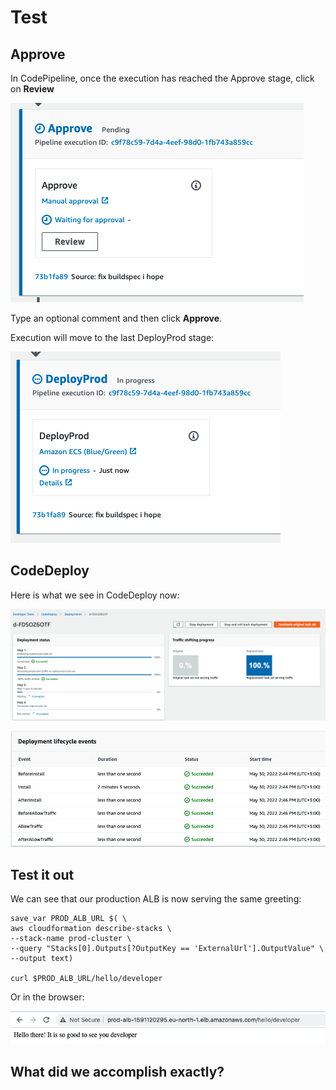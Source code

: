 # Test

## Approve

In CodePipeline, once the execution has reached the Approve stage, click on **Review**

![yes I had to fix my buildspec ](<../../.gitbook/assets/image (446).png>)



Type an optional comment and then click **Approve**.&#x20;

Execution will move to the last DeployProd stage:

![in progress now](<../../.gitbook/assets/image (98).png>)

## CodeDeploy

Here is what we see in CodeDeploy now:

![CodeDeploy deployment is deploying](<../../.gitbook/assets/image (121).png>)

![](<../../.gitbook/assets/image (212).png>)

## Test it out&#x20;

We can see that our production ALB is now serving the same greeting:

```
save_var PROD_ALB_URL $( \
aws cloudformation describe-stacks \
--stack-name prod-cluster \
--query "Stacks[0].Outputs[?OutputKey == 'ExternalUrl'].OutputValue" \
--output text) 

curl $PROD_ALB_URL/hello/developer
```

Or in the browser:

![](<../../.gitbook/assets/image (399).png>)



## What did we accomplish exactly?&#x20;

